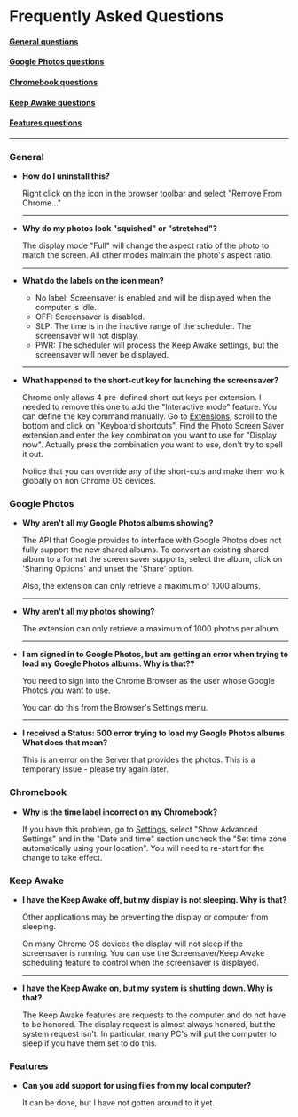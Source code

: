 # Frequently Asked Questions

#### [General questions](#general)

#### [Google Photos questions](#google-photos)

#### [Chromebook questions](#chromebook)

#### [Keep Awake questions](#keep-awake)

#### [Features questions](#features)

  ***

### General

* **How do I uninstall this?**

  Right click on the icon in the browser toolbar and select
  "Remove From Chrome..."

  ***

* **Why do my photos look "squished" or "stretched"?**

  The display mode "Full" will change the aspect ratio of the photo
  to match the screen.  All other modes maintain the photo's aspect
  ratio.

  ***

* **What do the labels on the icon mean?**

  - No label: Screensaver is enabled and will be displayed when the computer is idle.
  - OFF: Screensaver is disabled.
  - SLP: The time is in the inactive range of the scheduler. The screensaver will not display.
  - PWR: The scheduler will process the Keep Awake settings, but the screensaver will never be displayed.

  ***

* **What happened to the short-cut key for launching the screensaver?**

    Chrome only allows 4 pre-defined short-cut keys per extension.
    I needed to remove this one to add the "Interactive mode" feature.
    You can define the key command manually. Go to [Extensions](chrome://extensions/),
    scroll to the bottom and click on "Keyboard shortcuts".
    Find the Photo Screen Saver extension and enter the key combination
    you want to use for "Display now". Actually press the combination
    you want to use, don't try to spell it out.

    Notice that you can override any of the short-cuts and make them work
    globally on non Chrome OS devices.

### Google Photos

* **Why aren't all my Google Photos albums showing?**

    The API that Google provides to interface with Google Photos does
    not fully support the new shared albums.  To convert an existing
    shared album to a format the screen saver supports,
    select the album, click on 'Sharing Options' and unset the 'Share'
    option.
    
    Also, the extension can only retrieve a maximum of 1000 albums.
  
  ***

* **Why aren't all my photos showing?**

    The extension can only retrieve a maximum of 1000 photos per album.
  
  ***

* **I am signed in to Google Photos, but am getting an error when trying to load my Google Photos albums. Why is that??**

    You need to sign into the Chrome Browser as the user whose Google 
    Photos you want to use.
    
    You can do this from the Browser's Settings menu.
  
  ***

* **I received a Status: 500 error trying to load my Google Photos albums. What does that mean?**

  This is an error on the Server that provides the photos.
  This is a temporary issue - please try again later.

### Chromebook

* **Why is the time label incorrect on my Chromebook?**

  If you have this problem, go to [Settings](chrome://settings/),
  select "Show Advanced Settings" and in the "Date and time" section
  uncheck the "Set time zone automatically using your location".
  You will need to re-start for the change to take effect.

### Keep Awake

* **I have the Keep Awake off, but my display is not sleeping. Why is that?**

  Other applications may be preventing the display or computer from sleeping.

  On many Chrome OS devices the display will not sleep if the screensaver is running.
  You can use the Screensaver/Keep Awake scheduling feature to control when the screensaver is displayed.

  ***

* **I have the Keep Awake on, but my system is shutting down. Why is that?**

  The Keep Awake features are requests to the computer and do not have to be honored.
  The display request is almost always honored, but the system request isn't. In
  particular, many PC's will put the computer to sleep if you have them set to do this.

### Features

* **Can you add support for using files from my local computer?**

  It can be done, but I have not gotten around to it yet.
  
  <br />
